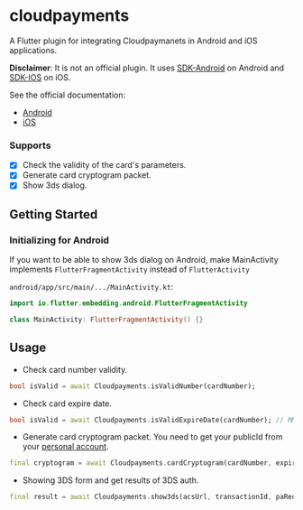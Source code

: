 # cloudpayments

A Flutter plugin for integrating Cloudpaymanets in Android and iOS applications.

__Disclaimer__: It is not an official plugin. It uses [SDK-Android](https://github.com/cloudpayments/SDK-Android) on Android and [SDK-IOS](https://github.com/cloudpayments/SDK-iOS)
on iOS.

See the official documentation:
- [Android](https://developers.cloudpayments.ru/#sdk-dlya-android)
- [iOS](https://developers.cloudpayments.ru/#sdk-dlya-ios)

### Supports

- [X] Check the validity of the card's parameters.
- [X] Generate card cryptogram packet.
- [X] Show 3ds dialog.

## Getting Started

### Initializing for Android

If you want to be able to show 3ds dialog on Android, make MainActivity implements `FlutterFragmentActivity` instead of `FlutterActivity`

`android/app/src/main/.../MainActivity.kt`:

```kotlin
import io.flutter.embedding.android.FlutterFragmentActivity

class MainActivity: FlutterFragmentActivity() {}
```

## Usage

- Check card number validity.

```dart
bool isValid = await Cloudpayments.isValidNumber(cardNumber);
```

- Check card expire date.

```dart
bool isValid = await Cloudpayments.isValidExpireDate(cardNumber); // MM/yy
```

- Generate card cryptogram packet. You need to get your publicId from your [personal account](https://merchant.cloudpayments.ru/login).

```dart
final cryptogram = await Cloudpayments.cardCryptogram(cardNumber, expireDate, cvcCode, publicId);
```

- Showing 3DS form and get results of 3DS auth.

```dart
final result = await Cloudpayments.show3ds(acsUrl, transactionId, paReq);
```
